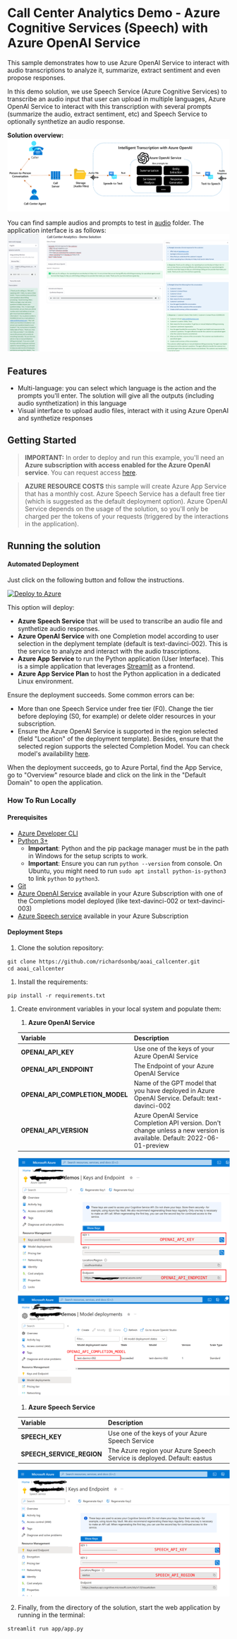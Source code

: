 # Call Center Analytics Demo - Azure Cognitive Services (Speech) with Azure OpenAI Service

This sample demonstrates how to use Azure OpenAI Service to interact with audio transcriptions to analyze it, summarize, extract sentiment and even propose responses.

In this demo solution, we use Speech Service (Azure Cognitive Services) to transcribe an audio input that user can upload in multiple languages, Azure OpenAI Service to interact with this transcription with several prompts (summarize the audio, extract sentiment, etc) and Speech Service to optionally synthetize an audio response. 

**Solution overview:**
![Application Interface](docs/solution_overview.png)

You can find sample audios and prompts to test in [audio](https://github.com/richardsonbq/aoai_callcenter/tree/main/audio) folder. The application interface is as follows:
![Application Interface](docs/appui.png)

## Features

* Multi-language: you can select which language is the action and the prompts you'll enter. The solution will give all the outputs (including audio synthetization) in this language
* Visual interface to upload audio files, interact with it using Azure OpenAI and synthetize responses

## Getting Started

> **IMPORTANT:** In order to deploy and run this example, you'll need an **Azure subscription with access enabled for the Azure OpenAI service**. You can request access [here](https://aka.ms/oaiapply).

> **AZURE RESOURCE COSTS** this sample will create Azure App Service that has a monthly cost. Azure Speech Service has a default free tier (which is suggested as the default deployment option). Azure OpenAI Service depends on the usage of the solution, so you'll only be charged per the tokens of your requests (triggered by the interactions in the application).

## Running the solution


#### Automated Deployment
Just click on the following button and follow the instructions.

[![Deploy to Azure](https://aka.ms/deploytoazurebutton)](https://portal.azure.com/#create/Microsoft.Template/uri/https%3A%2F%2Fraw.githubusercontent.com%2Frichardsonbq%2Faoai_callcenter%2Fmain%2Fazuredeploy.json)

This option will deploy:
- **Azure Speech Service** that will be used to transcribe an audio file and synthetize audio responses.
- **Azure OpenAI Service** with one Completion model according to user selection in the deplyment template (default is text-davinci-002). This is the service to analyze and interact with the audio trascriptions.
- **Azure App Service** to run the Python application (User Interface). This is a simple application that leverages [Streamlit](https://docs.streamlit.io/) as a frontend.
- **Azure App Service Plan** to host the Python application in a dedicated Linux environment. 

Ensure the deployment succeeds. Some common errors can be:
- More than one Speech Service under free tier (F0). Change the tier before deploying (S0, for example) or delete older resources in your subscription.
- Ensure the Azure OpenAI Service is supported in the region selected (field "Location" of the deployment template). Besides, ensure that the selected region supports the selected Completion Model. You can check model's availability [here](https://learn.microsoft.com/en-us/azure/cognitive-services/openai/concepts/models#model-summary-table-and-region-availability). 

When the deployment succeeds, go to Azure Portal, find the App Service, go to "Overview" resource blade and click on the link in the "Default Domain" to open the application.

### How To Run Locally
#### Prerequisites
- [Azure Developer CLI](https://aka.ms/azure-dev/install)
- [Python 3+](https://www.python.org/downloads/)
    - **Important**: Python and the pip package manager must be in the path in Windows for the setup scripts to work.
    - **Important**: Ensure you can run `python --version` from console. On Ubuntu, you might need to run `sudo apt install python-is-python3` to link `python` to `python3`.
- [Git](https://git-scm.com/downloads)
- [Azure OpenAI Service](https://learn.microsoft.com/en-us/azure/cognitive-services/openai/how-to/create-resource?pivots=web-portal) available in your Azure Subscription with one of the Completions model deployed (like text-davinci-002 or text-davinci-003)
- [Azure Speech service](https://learn.microsoft.com/en-us/azure/cognitive-services/speech-service/overview) available in your Azure Subscription

#### Deployment Steps
1. Clone the solution repository: 
```console
git clone https://github.com/richardsonbq/aoai_callcenter.git
cd aoai_callcenter
```
1. Install the requirements: 
```console
pip install -r requirements.txt
```
1. Create environment variables in your local system and populate them:
    
    1. **Azure OpenAI Service**

    | **Variable**  | **Description** |
    | --------  | -------- |
    | **OPENAI_API_KEY**      | Use one of the keys of your Azure OpenAI Service |
    | **OPENAI_API_ENDPOINT**      | The Endpoint of your Azure OpenAI Service |
    | **OPENAI_API_COMPLETION_MODEL**      | Name of the GPT model that you have deployed in Azure OpenAI Service. Default: text-davinci-002 |
    | **OPENAI_API_VERSION**      | Azure OpenAI Service Completion API version. Don't change unless a new version is available. Default: 2022-06-01-preview |
    
    ![OpenAI](docs/var_openai.png)
    ![OpenAI](docs/var_openaimodel.png)

    
    1. **Azure Speech Service**

    | **Variable**  | **Description** |
    | --------  | -------- |
    | **SPEECH_KEY**      | Use one of the keys of your Azure Speech Service |
    | **SPEECH_SERVICE_REGION**      | The Azure region your Azure Speech Service is deployed. Default: eastus |
    
    ![Speech](docs/var_speech.png)


1. Finally, from the directory of the solution, start the web application by running in the terminal:
```console
streamlit run app/app.py
```







